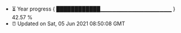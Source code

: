 - ⏳ Year progress { ████████████▁▁▁▁▁▁▁▁▁▁▁▁▁▁▁▁▁▁ } 42.57 %
- ⏰ Updated on Sat, 05 Jun 2021 08:50:08 GMT

